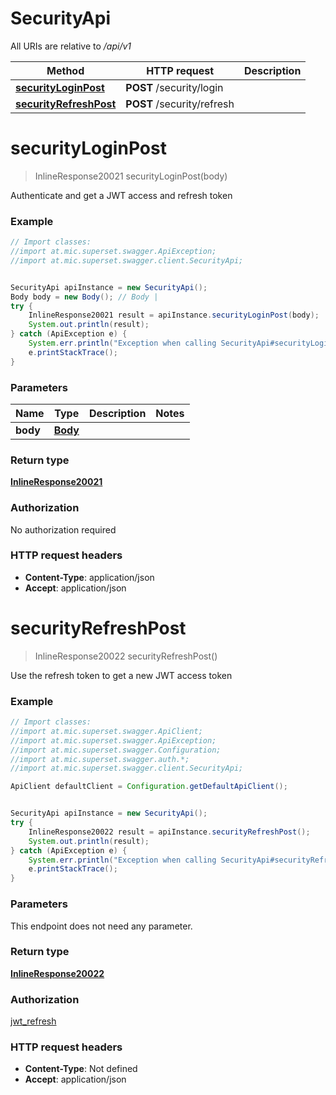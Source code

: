 # SecurityApi

All URIs are relative to */api/v1*

Method | HTTP request | Description
------------- | ------------- | -------------
[**securityLoginPost**](SecurityApi.md#securityLoginPost) | **POST** /security/login | 
[**securityRefreshPost**](SecurityApi.md#securityRefreshPost) | **POST** /security/refresh | 

<a name="securityLoginPost"></a>
# **securityLoginPost**
> InlineResponse20021 securityLoginPost(body)



Authenticate and get a JWT access and refresh token

### Example
```java
// Import classes:
//import at.mic.superset.swagger.ApiException;
//import at.mic.superset.swagger.client.SecurityApi;


SecurityApi apiInstance = new SecurityApi();
Body body = new Body(); // Body | 
try {
    InlineResponse20021 result = apiInstance.securityLoginPost(body);
    System.out.println(result);
} catch (ApiException e) {
    System.err.println("Exception when calling SecurityApi#securityLoginPost");
    e.printStackTrace();
}
```

### Parameters

Name | Type | Description  | Notes
------------- | ------------- | ------------- | -------------
 **body** | [**Body**](Body.md)|  |

### Return type

[**InlineResponse20021**](InlineResponse20021.md)

### Authorization

No authorization required

### HTTP request headers

 - **Content-Type**: application/json
 - **Accept**: application/json

<a name="securityRefreshPost"></a>
# **securityRefreshPost**
> InlineResponse20022 securityRefreshPost()



Use the refresh token to get a new JWT access token

### Example
```java
// Import classes:
//import at.mic.superset.swagger.ApiClient;
//import at.mic.superset.swagger.ApiException;
//import at.mic.superset.swagger.Configuration;
//import at.mic.superset.swagger.auth.*;
//import at.mic.superset.swagger.client.SecurityApi;

ApiClient defaultClient = Configuration.getDefaultApiClient();


SecurityApi apiInstance = new SecurityApi();
try {
    InlineResponse20022 result = apiInstance.securityRefreshPost();
    System.out.println(result);
} catch (ApiException e) {
    System.err.println("Exception when calling SecurityApi#securityRefreshPost");
    e.printStackTrace();
}
```

### Parameters
This endpoint does not need any parameter.

### Return type

[**InlineResponse20022**](InlineResponse20022.md)

### Authorization

[jwt_refresh](../README.md#jwt_refresh)

### HTTP request headers

 - **Content-Type**: Not defined
 - **Accept**: application/json

